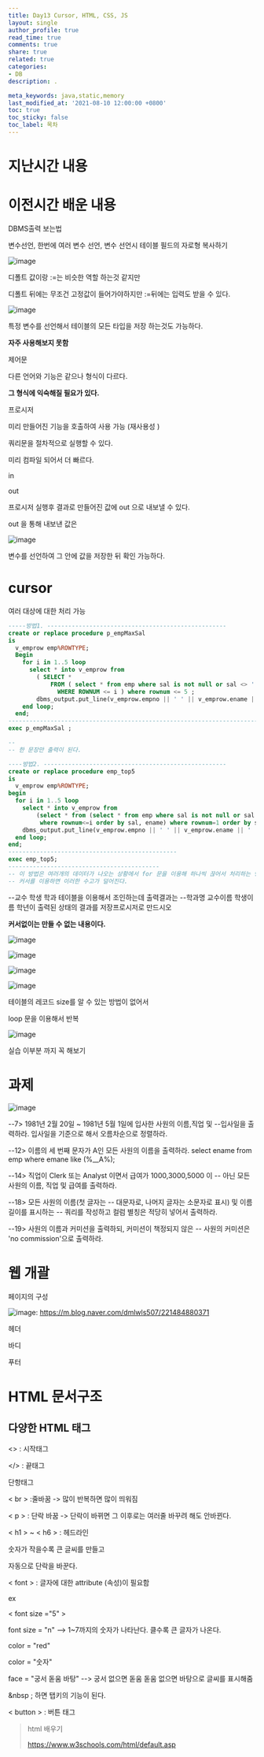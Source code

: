 ```yaml
---
title: Day13 Cursor, HTML, CSS, JS
layout: single
author_profile: true
read_time: true
comments: true
share: true
related: true
categories:
- DB
description: .

meta_keywords: java,static,memory
last_modified_at: '2021-08-10 12:00:00 +0800'
toc: true
toc_sticky: false
toc_label: 목차
---
```






# 지난시간 내용



# 이전시간 배운 내용

DBMS출력 보는법



변수선언, 한번에 여러 변수 선언, 변수 선언시 테이블 필드의 자로형 복사하기



![image](https://user-images.githubusercontent.com/65274952/129285607-442307a1-eb4d-4c8f-b547-4234da60853b.png)

디폴트 값이랑 :=는 비슷한 역할 하는것 같지만

디폴트 뒤에는 무조건 고정값이 들어가야하지만 :=뒤에는 입력도 받을 수 있다.



![image](https://user-images.githubusercontent.com/65274952/129285741-f1ce0884-5034-4696-9f6c-ec80c94d3366.png)

특정 변수를 선언해서 테이블의 모든 타입을 저장 하는것도 가능하다.

**자주 사용해보지 못함**



제어문

다른 언어와 기능은 같으나 형식이 다르다.

**그 형식에 익숙해질 필요가 있다.** 



프로시저

미리 만들어진 기능을 호출하여 사용 가능 (재사용성 )

쿼리문을 절차적으로 실행할 수 있다.

미리 컴파일 되어서 더 빠르다.



in



out

프로시저 실행후 결과로 만들어진 값에 out 으로 내보낼  수 있다.

out 을 통해 내보낸 값은

![image](https://user-images.githubusercontent.com/65274952/129286516-2bc11ee6-93dd-40a0-8e0d-f7cf6306140e.png)



변수를 선언하여 그 안에 값을 저장한 뒤 확인 가능하다.





# cursor

여러 대상에 대한 처리 가능



```sql
-----방법1. ---------------------------------------------------
create or replace procedure p_empMaxSal 
is
  v_emprow emp%ROWTYPE;
  Begin
    for i in 1..5 loop
      select * into v_emprow from 
        ( SELECT *
            FROM ( select * from emp where sal is not null or sal <> ' '  order by sal desc ) 
              WHERE ROWNUM <= i ) where rownum <= 5 ;
        dbms_output.put_line(v_emprow.empno || ' ' || v_emprow.ename || ' ' || v_emprow.sal);
    end loop;
  end;
------------------------------------------------------------------------------
exec p_empMaxSal ;

-- 
-- 한 문장만 출력이 된다.

----방법2. ----------------------------------------------------
create or replace procedure emp_top5
is
  v_emprow emp%ROWTYPE;
begin
  for i in 1..5 loop
    select * into v_emprow from 
        (select * from (select * from emp where sal is not null or sal <> ' ' order by sal desc)
         where rownum<=i order by sal, ename) where rownum=1 order by sal asc;
    dbms_output.put_line(v_emprow.empno || ' ' || v_emprow.ename || ' ' || v_emprow.sal);
  end loop;
end;
------------------------------------------------
exec emp_top5;
-------------------------------------------
-- 이 방법은 여러개의 데이터가 나오는 상황에서 for 문을 이용해 하나씩 끊어서 처리하는 방법이다. 
-- 커서를 이용하면 이러한 수고가 덜어진다.

```

--교수 학생 학과 테이블을 이용해서 조인하는데 출력결과는
--학과명 교수이름 학생이름 학년이 출력된 상태의 결과를 저장프로시저로 만드시오



**커서없이는 만들 수 없는 내용이다.**



![image](https://user-images.githubusercontent.com/65274952/129287314-5c173517-ab75-49d6-8531-724851bb854b.png)





![image](https://user-images.githubusercontent.com/65274952/129291748-ad9e0a36-f803-4026-b336-339b46467b7d.png)







![image](https://user-images.githubusercontent.com/65274952/129291921-cf4299ee-ff54-4725-b9bd-53072ffd7647.png)





![image](https://user-images.githubusercontent.com/65274952/129292023-b53cdf0b-0370-45af-b93a-4a6546492ff4.png)

테이블의 레코드 size를 알 수 있는 방법이 없어서

loop 문을 이용해서 반복



![image](https://user-images.githubusercontent.com/65274952/129292983-a7beb402-2065-4377-aa74-d7ca8137404e.png)

실습 이부분 까지 꼭 해보기





# 과제

![image](https://user-images.githubusercontent.com/65274952/129295132-cc4dc113-435f-4335-ba21-931c00675f7e.png)





--7> 1981년 2월 20일 ~ 1981년 5월 1일에 입사한 사원의 이름,직업 및 
--입사일을 출력하라. 입사일을 기준으로 해서 오름차순으로 정렬하라.

--12> 이름의 세 번째 문자가 A인 모든 사원의 이름을 출력하라.
select ename from emp where emane like (%__A%);

--14> 직업이 Clerk 또는 Analyst 이면서 급여가 1000,3000,5000 이 
-- 아닌 모든 사원의 이름, 직업 및 급여를 출력하라.



--18> 모든 사원의 이름(첫 글자는 
-- 대문자로, 나머지 글자는 소문자로 표시) 및 이름 길이를 표시하는
-- 쿼리를 작성하고 컬럼 별칭은 적당히 넣어서 출력하라.

--19> 사원의 이름과 커미션을 출력하되, 커미션이 책정되지 않은 
-- 사원의 커미션은 'no commission'으로 출력하라.







# 웹 개괄

페이지의 구성 

![image](https://user-images.githubusercontent.com/65274952/129308627-3721ad59-e242-4dd2-869b-af49887e60ad.png): https://m.blog.naver.com/dmlwls507/221484880371



헤더

바디

푸터





# HTML 문서구조

## 다양한 HTML 태그

<> : 시작태그

</> : 끝태그



단항태그

 <  br   >  :줄바꿈 -> 많이 반복하면 많이 띄워짐

 <   p   > : 단락 바꿈 -> 단락이 바뀌면 그 이후로는 여러줄 바꾸려 해도 안바뀐다.



<   h1  >  ~   <   h6   > : 헤드라인

숫자가 작을수록 큰 글씨를 만들고 

자동으로 단락을 바꾼다.



< font > : 글자에 대한 attribute (속성)이 필요함

ex

< font size ="5" >

font size = "n"  --> 1~7까지의 숫자가 나타난다. 클수록 큰 글자가 나온다.

color = "red"

color = "숫자"

face = "궁서 돋움 바탕" --> 궁서 없으면 돋움 돋움 없으면 바탕으로 글씨를 표시해줌



&nbsp ; 하면 탭키의 기능이 된다.

< button > : 버튼 태그

>html 배우기
>
>https://www.w3schools.com/html/default.asp
>
>

<!-- html 주석-+>



CSS 디자인

JS 기능, 동작

이벤트 처리 , 유효성 검사



# 자투리



> 
>
> DOM이란?

http://tcpschool.com/javascript/js_dom_concept



>
>
>부트스트랩을 활용한 css+html
>
>https://getbootstrap.com/docs/5.1/components/buttons/
>
>



>무료 책
>
>https://wikidocs.net/



>http://tcpschool.com/html/intro
>
>html 연습해보기

